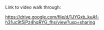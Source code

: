 <!--
The video walk through is [here](FIX-ME).
-->

Link to video walk through:

https://drive.google.com/file/d/1JYGxb_kuAf-h31uc9t5jPz4hqRYG_fhs/view?usp=sharing


